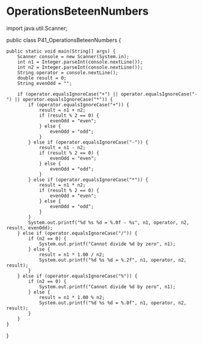 # OperationsBeteenNumbers

import  java.util.Scanner;

public class P41_OperationsBeteenNumbers {

    public static void main(String[] args) {
        Scanner console = new Scanner(System.in);
        int n1 = Integer.parseInt(console.nextLine());
        int n2 = Integer.parseInt(console.nextLine());
        String operator = console.nextLine();
        double result = 0;
        String evenOdd = "";

        if (operator.equalsIgnoreCase("+") || operator.equalsIgnoreCase("-") || operator.equalsIgnoreCase("*")) {
            if (operator.equalsIgnoreCase("+")) {
                result = n1 + n2;
                if (result % 2 == 0) {
                    evenOdd = "even";
                } else {
                    evenOdd = "odd";
                }
            } else if (operator.equalsIgnoreCase("-")) {
                result = n1 - n2;
                if (result % 2 == 0) {
                    evenOdd = "even";
                } else {
                    evenOdd = "odd";
                }
            } else if (operator.equalsIgnoreCase("*")) {
                result = n1 * n2;
                if (result % 2 == 0) {
                    evenOdd = "even";
                } else {
                    evenOdd = "odd";
                }
            }
            System.out.printf("%d %s %d = %.0f - %s", n1, operator, n2, result, evenOdd);
        } else if (operator.equalsIgnoreCase("/")) {
            if (n2 == 0) {
                System.out.printf("Cannot divide %d by zero", n1);
            } else {
                result = n1 * 1.00 / n2;
                System.out.printf("%d %s %d = %.2f", n1, operator, n2, result);
            }
        } else if (operator.equalsIgnoreCase("%")) {
            if (n2 == 0) {
                System.out.printf("Cannot divide %d by zero", n1);
            } else {
                result = n1 * 1.00 % n2;
                System.out.printf("%d %s %d = %.0f", n1, operator, n2, result);
            }
        }
    }

}
